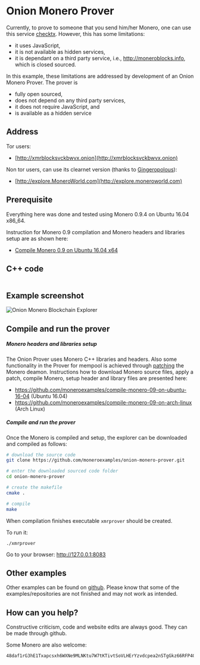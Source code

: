 # Onion Monero Prover

Currently, to prove to someone that you send him/her Monero, one can use
 this service [checktx](http://xmr.llcoins.net/checktx.html). However,
 this has some limitations:

 - it uses JavaScript, 
 - it is not available as hidden services,
 - it is dependant on a third party service, i.e., http://moneroblocks.info,
 which is closed sourced.


In this example, these limitations are addressed by development of
an Onion Monero Prover. The prover is

 - fully open sourced, 
 - does not depend on any third party services, 
 - it does not require JavaScript, and
 - is available as a hidden service 

## Address

Tor users:

 - [http://xmrblocksvckbwvx.onion](http://xmrblocksvckbwvx.onion)

Non tor users, can use its clearnet version (thanks to [Gingeropolous](https://github.com/Gingeropolous)):

 - [http://explore.MoneroWorld.com](http://explore.moneroworld.com)


## Prerequisite

Everything here was done and tested using Monero 0.9.4 on Ubuntu 16.04 x86_64.

Instruction for Monero 0.9 compilation and Monero headers and libraries setup are
as shown here:
 - [Compile Monero 0.9 on Ubuntu 16.04 x64](https://github.com/moneroexamples/compile-monero-09-on-ubuntu-16-04)

## C++ code

```c++
```



## Example screenshot

![Onion Monero Blockchain Explorer](https://raw.githubusercontent.com/moneroexamples/onion-monero-blockchain-explorer/master/screenshot/screenshot.jpg)


## Compile and run the prover

##### Monero headers and libraries setup

The Onion Prover uses Monero C++ libraries and headers. Also some functionality
 in the Prover for mempool is achieved through [patching](https://github.com/moneroexamples/compile-monero-09-on-ubuntu-16-04/blob/master/res/tx_blob_to_tx_info.patch)
 the Monero deamon.
 Instructions how to download Monero source files, apply a patch, compile  Monero,
 setup header and library files are presented here:

- https://github.com/moneroexamples/compile-monero-09-on-ubuntu-16-04 (Ubuntu 16.04)
- https://github.com/moneroexamples/compile-monero-09-on-arch-linux (Arch Linux)


##### Compile and run the prover
Once the Monero is compiled and setup, the explorer can be downloaded and compiled
as follows:

```bash
# download the source code
git clone https://github.com/moneroexamples/onion-monero-prover.git

# enter the downloaded sourced code folder
cd onion-monero-prover

# create the makefile
cmake .

# compile
make
```

When compilation finishes executable `xmrprover` should be created.

To run it:
```
./xmrprover
```


Go to your browser: http://127.0.0.1:8083


## Other examples

Other examples can be found on  [github](https://github.com/moneroexamples?tab=repositories).
Please know that some of the examples/repositories are not
finished and may not work as intended.

## How can you help?

Constructive criticism, code and website edits are always good. They can be made through github.

Some Monero are also welcome:
```
48daf1rG3hE1Txapcsxh6WXNe9MLNKtu7W7tKTivtSoVLHErYzvdcpea2nSTgGkz66RFP4GKVAsTV14v6G3oddBTHfxP6tU
```
